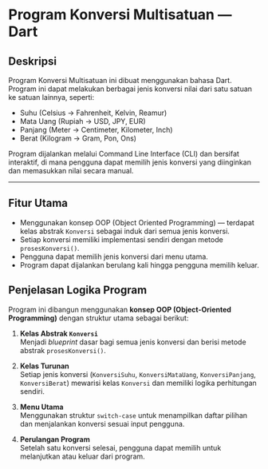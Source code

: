 # Program Konversi Multisatuan — Dart

## Deskripsi
Program Konversi Multisatuan ini dibuat menggunakan bahasa Dart.  
Program ini dapat melakukan berbagai jenis konversi nilai dari satu satuan ke satuan lainnya, seperti:

- Suhu (Celsius → Fahrenheit, Kelvin, Reamur)  
- Mata Uang (Rupiah → USD, JPY, EUR)  
- Panjang (Meter → Centimeter, Kilometer, Inch)  
- Berat (Kilogram → Gram, Pon, Ons)

Program dijalankan melalui Command Line Interface (CLI) dan bersifat interaktif, di mana pengguna dapat memilih jenis konversi yang diinginkan dan memasukkan nilai secara manual.

---

## Fitur Utama
- Menggunakan konsep OOP (Object Oriented Programming) — terdapat kelas abstrak `Konversi` sebagai induk dari semua jenis konversi.  
- Setiap konversi memiliki implementasi sendiri dengan metode `prosesKonversi()`.  
- Pengguna dapat memilih jenis konversi dari menu utama.  
- Program dapat dijalankan berulang kali hingga pengguna memilih keluar.  

## Penjelasan Logika Program 

Program ini dibangun menggunakan **konsep OOP (Object-Oriented Programming)** dengan struktur utama sebagai berikut:

1. **Kelas Abstrak `Konversi`**  
   Menjadi *blueprint* dasar bagi semua jenis konversi dan berisi metode abstrak `prosesKonversi()`.

2. **Kelas Turunan**  
   Setiap jenis konversi (`KonversiSuhu`, `KonversiMataUang`, `KonversiPanjang`, `KonversiBerat`) mewarisi kelas `Konversi` dan memiliki logika perhitungan sendiri.

3. **Menu Utama**  
   Menggunakan struktur `switch-case` untuk menampilkan daftar pilihan dan menjalankan konversi sesuai input pengguna.

4. **Perulangan Program**  
   Setelah satu konversi selesai, pengguna dapat memilih untuk melanjutkan atau keluar dari program.
